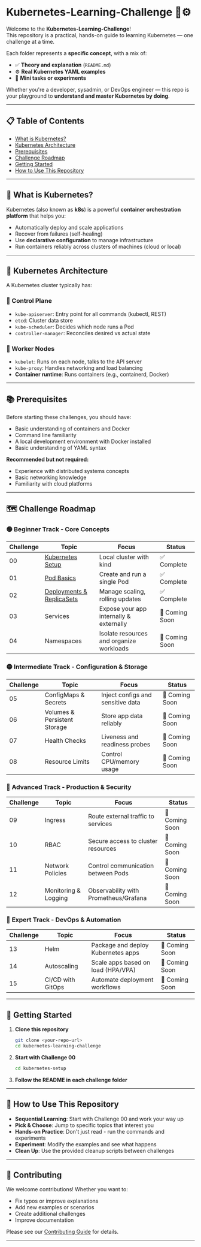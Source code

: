 # Kubernetes-Learning-Challenge 🧠⚙️

Welcome to the **Kubernetes-Learning-Challenge**!  
This repository is a practical, hands-on guide to learning Kubernetes — one challenge at a time.

Each folder represents a **specific concept**, with a mix of:
- ✅ **Theory and explanation** (`README.md`)
- ⚙️ **Real Kubernetes YAML examples**
- 🧪 **Mini tasks or experiments**

Whether you're a developer, sysadmin, or DevOps engineer — this repo is your playground to **understand and master Kubernetes by doing**.

---

## 📋 Table of Contents

- [What is Kubernetes?](#-what-is-kubernetes)
- [Kubernetes Architecture](#-kubernetes-architecture)
- [Prerequisites](#-prerequisites)
- [Challenge Roadmap](#-challenge-roadmap)
- [Getting Started](#-getting-started)
- [How to Use This Repository](#-how-to-use-this-repository)

---

## 🚀 What is Kubernetes?

Kubernetes (also known as **k8s**) is a powerful **container orchestration platform** that helps you:
- Automatically deploy and scale applications
- Recover from failures (self-healing)
- Use **declarative configuration** to manage infrastructure
- Run containers reliably across clusters of machines (cloud or local)

---

## 🧱 Kubernetes Architecture

A Kubernetes cluster typically has:

### 🔹 Control Plane
- `kube-apiserver`: Entry point for all commands (kubectl, REST)
- `etcd`: Cluster data store
- `kube-scheduler`: Decides which node runs a Pod
- `controller-manager`: Reconciles desired vs actual state

### 🔹 Worker Nodes
- `kubelet`: Runs on each node, talks to the API server
- `kube-proxy`: Handles networking and load balancing
- **Container runtime**: Runs containers (e.g., containerd, Docker)

---

## 📚 Prerequisites

Before starting these challenges, you should have:
- Basic understanding of containers and Docker
- Command line familiarity
- A local development environment with Docker installed
- Basic understanding of YAML syntax

**Recommended but not required:**
- Experience with distributed systems concepts
- Basic networking knowledge
- Familiarity with cloud platforms

---

## 🗺️ Challenge Roadmap

### 🟢 **Beginner Track** - Core Concepts
| Challenge | Topic | Focus | Status |
|-----------|-------|-------|--------|
| 00 | [Kubernetes Setup](./kubernetes-setup/) | Local cluster with kind | ✅ Complete |
| 01 | [Pod Basics](./01-pod-basics/) | Create and run a single Pod | ✅ Complete |
| 02 | [Deployments & ReplicaSets](./02-deployments-replicasets/) | Manage scaling, rolling updates | ✅ Complete |
| 03 | Services | Expose your app internally & externally | 🚧 Coming Soon |
| 04 | Namespaces | Isolate resources and organize workloads | 🚧 Coming Soon |

### 🟡 **Intermediate Track** - Configuration & Storage
| Challenge | Topic | Focus | Status |
|-----------|-------|-------|--------|
| 05 | ConfigMaps & Secrets | Inject configs and sensitive data | 🚧 Coming Soon |
| 06 | Volumes & Persistent Storage | Store app data reliably | 🚧 Coming Soon |
| 07 | Health Checks | Liveness and readiness probes | 🚧 Coming Soon |
| 08 | Resource Limits | Control CPU/memory usage | 🚧 Coming Soon |

### 🔴 **Advanced Track** - Production & Security
| Challenge | Topic | Focus | Status |
|-----------|-------|-------|--------|
| 09 | Ingress | Route external traffic to services | 🚧 Coming Soon |
| 10 | RBAC | Secure access to cluster resources | 🚧 Coming Soon |
| 11 | Network Policies | Control communication between Pods | 🚧 Coming Soon |
| 12 | Monitoring & Logging | Observability with Prometheus/Grafana | 🚧 Coming Soon |

### 🚀 **Expert Track** - DevOps & Automation
| Challenge | Topic | Focus | Status |
|-----------|-------|-------|--------|
| 13 | Helm | Package and deploy Kubernetes apps | 🚧 Coming Soon |
| 14 | Autoscaling | Scale apps based on load (HPA/VPA) | 🚧 Coming Soon |
| 15 | CI/CD with GitOps | Automate deployment workflows | 🚧 Coming Soon |

---

## 🏁 Getting Started

1. **Clone this repository**
   ```bash
   git clone <your-repo-url>
   cd kubernetes-learning-challenge
   ```

2. **Start with Challenge 00**
   ```bash
   cd kubernetes-setup
   ```

3. **Follow the README in each challenge folder**

---

## 📖 How to Use This Repository

- **Sequential Learning**: Start with Challenge 00 and work your way up
- **Pick & Choose**: Jump to specific topics that interest you
- **Hands-on Practice**: Don't just read - run the commands and experiments
- **Experiment**: Modify the examples and see what happens
- **Clean Up**: Use the provided cleanup scripts between challenges

---

## 🤝 Contributing

We welcome contributions! Whether you want to:
- Fix typos or improve explanations
- Add new examples or scenarios  
- Create additional challenges
- Improve documentation

Please see our [Contributing Guide](./CONTRIBUTING.md) for details.

---
